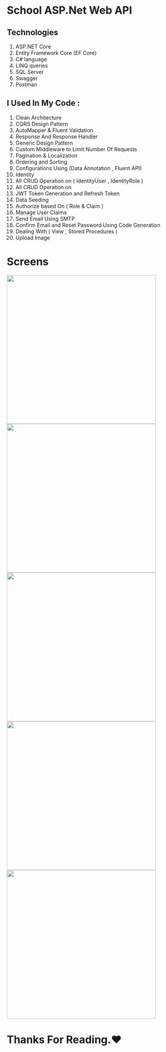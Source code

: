 # School ASP.Net Web API

## Technologies

1. ASP.NET Core
2. Entity Framework Core (EF Core)
3. C# language
4. LINQ queries
5. SQL Server
6. Swagger
7. Postman

## I Used In My Code :

1. Clean Architecture
2. CQRS Design Pattern
3. AutoMapper & Fluent Validation
4. Response And Response Handler
5. Generic Design Pattern
6. Custom Middleware to Limit Number Of Requests
7. Pagination & Localization
8. Ordering and Sorting
9. Configurations Using (Data Annotation , Fluent API)
10. Identity 
11. All CRUD Operation on ( IdentityUser , IdentityRole )
12. All CRUD Operation on 
13. JWT Token Generation and Refresh Token
14. Data Seeding
15. Authorize based On ( Role & Claim )
16. Manage User Claims
17. Send Email Using SMTP
18. Confirm Email and Reset Password Using Code Generation
19. Dealing With ( View , Stored Procedures )
20. Upload Image

# Screens

<div>
 <img src ="https://github.com/3slam/Music_Player_APP/assets/82102228/e30adb1a-31a1-4504-88d1-8b3bd2b40fb6.jpg" width="400" hight="500">
 <img src ="https://github.com/3slam/Music_Player_APP/assets/82102228/ba0decd0-2459-4bb3-aaaf-c411ce464472.jpg" width="400" hight="500" >

</div>

<div>
 <img src ="https://github.com/3slam/Music_Player_APP/assets/82102228/9ee76036-a070-40a4-af6a-35a4378271d5.jpg" width="400" hight="500">
 <img src ="https://github.com/3slam/Music_Player_APP/assets/82102228/66970631-bd61-4e8c-ab80-6c9eba592f23.jpg" width="400" hight="500" >
</div>

<div>
  <img src ="https://github.com/3slam/Music_Player_APP/assets/82102228/051cb7c6-2e71-412e-a8fe-a4bcf05f0789.jpg" width="400" hight="500" >
</div>

# Thanks For Reading.❤
